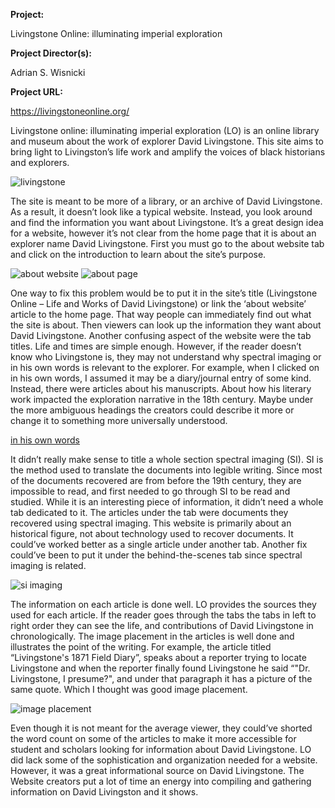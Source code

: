 **Project:**

Livingstone Online: illuminating imperial exploration

**Project Director(s):**

Adrian S. Wisnicki

**Project URL:**

https://livingstoneonline.org/

Livingstone online: illuminating imperial exploration (LO) is an online library and museum about the work of explorer David Livingstone. This site aims to bring light to Livingston’s life work and amplify the voices of black historians and explorers.

![livingstone](https://yashitaprasad.github.io/digitalhumanities/images/livingstone.png)

The site is meant to be more of a library, or an archive of David Livingstone. As a result, it doesn’t look like a typical website. Instead, you look around and find the information you want about Livingstone. It’s a great design idea for a website, however it’s not clear from the home page that it is about an explorer name David Livingstone. First you must go to the about website tab and click on the introduction to learn about the site’s purpose. 

![about website](https://yashitaprasad.github.io/digitalhumanities/images/aboutwebsite.jpg)
![about page](https://yashitaprasad.github.io/digitalhumanities/images/aboutpage.jpg)

One way to fix this problem would be to put it in the site’s title (Livingstone Online – Life and Works of David Livingstone) or link the ‘about website’ article to the home page. That way people can immediately find out what the site is about. Then viewers can look up the information they want about David Livingstone. 
Another confusing aspect of the website were the tab titles. Life and times are simple enough. However, if the reader doesn’t know who Livingstone is, they may not understand why spectral imaging or in his own words is relevant to the explorer.  For example, when I clicked on in his own words, I assumed it may be a diary/journal entry of some kind. Instead, there were articles about his manuscripts. About how his literary work impacted the exploration narrative in the 18th century. Maybe under the more ambiguous headings the creators could describe it more or change it to something more universally understood. 

[in his own words](https://yashitaprasad.github.io/digitalhumanities/images/imageplacemnt.png)

It didn’t really make sense to title a whole section spectral imaging (SI). SI is the method used to translate the documents into legible writing. Since most of the documents recovered are from before the 19th century, they are impossible to read, and first needed to go through SI to be read and studied. While it is an interesting piece of information, it didn’t need a whole tab dedicated to it. The articles under the tab were documents they recovered using spectral imaging. This website is primarily about an historical figure, not about technology used to recover documents.  It could’ve worked better as a single article under another tab. Another fix could’ve been to put it under the behind-the-scenes tab since spectral imaging is related. 

![si imaging](https://yashitaprasad.github.io/digitalhumanities/images/profilepic.jpg)

The information on each article is done well. LO provides the sources they used for each article. If the reader goes through the tabs the tabs in left to right order they can see the life, and contributions of David Livingstone in chronologically. The image placement in the articles is well done and illustrates the point of the writing. For example, the article titled “Livingstone's 1871 Field Diary”, speaks about a reporter trying to locate Livingstone and when the reporter finally found Livingstone he said “"Dr. Livingstone, I presume?", and under that paragraph it has a picture of the same quote. Which I thought was good image placement. 

![image placement](https://yashitaprasad.github.io/digitalhumanities/images/imageplacement.png)

Even though it is not meant for the average viewer, they could’ve shorted the word count on some of the articles to make it more accessible for student and scholars looking for information about David Livingstone. LO did lack some of the sophistication and organization needed for a website. However, it was a great informational source on David Livingstone. The Website creators put a lot of time an energy into compiling and gathering information on David Livingston and it shows.  

